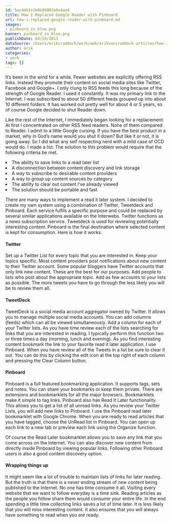 ```yaml
---
id: 5ac44b1e1b0b90003a6e4ae4
title: How I Replaced Google Reader with Pinboard
url: how-i-replaced-google-reader-with-pinboard.md
images:
- pinboard_in_blue.png
banner: pinboard_in_blue.png
publishDate: 04/19/2013
dataSource: /Users/erikcraddock/work/web/erikvancraddock-articles/how-i-replaced-google-reader-with-pinboard/how-i-replaced-google-reader-with-pinboard.md
author: erik
categories:
- work
tags: []
---
```

It’s been in the wind for a while. Fewer websites are explicitly offering RSS links. Instead they promote their content on social media sites like Twitter, Facebook and Google+. I only clung to RSS feeds this long because of the strength of Google Reader. I used it constantly. It was my primary link to the Internet. I was subscribed to about 50 different feeds grouped up into about 10 different folders. It has worked out pretty well for about 4 or 5 years, so of course Google decided to shut Reader down.


Like the rest of the Internet, I immediately began looking for a replacement. At first I concentrated on other RSS feed readers. None of them compared to Reader. I admit to a little Google cursing. If you have the best product in a market, why in God’s name would you shut it down? But like it or not, it is going away. So I did what any self respecting nerd with a mild case of OCD would do. I made a list. The solution to this problem would require that the following criteria be met.

<li dir="ltr">
  The ability to save links to a read later list
</li>
<li dir="ltr">
  A disconnection between content discovery and link storage
</li>
<li dir="ltr">
  A way to subscribe to desirable content providers
</li>
<li dir="ltr">
  A way to group up content sources by category
</li>
<li dir="ltr">
  The ability to clear out content I’ve already viewed
</li>
<li dir="ltr">
  The solution should be portable and fast
</li>

<p dir="ltr">
  There are many ways to implement a read it later system. I decided to create my own system using a combination of Twitter, Tweetdeck and Pinboard. Each service fulfils a specific purpose and could be replaced by several similar applications available on the Interwebs. Twitter functions as a news subscription service. Tweetdeck is used for reviewing potentially interesting content. Pinboard is the final destination where selected content is kept for consumption. Here is how it works.
</p>

<h4 dir="ltr">
  Twitter
</h4>

<p dir="ltr">
  Set up a Twitter List for every topic that you are interested in. Keep your topics specific. Most content providers post notifications about new content to their Twitter account. Some popular bloggers have Twitter accounts that only link new content. These are the best for our purposes. Add people to lists who post about the appropriate topic. Add as few accounts to your lists as possible. The more tweets you have to go through the less likely you will be to review them all.
</p>

<h4 dir="ltr">
  TweetDeck
</h4>

<p dir="ltr">
  TweetDeck is a social media account aggregator owned by Twitter. It allows you to manage multiple social media accounts. You can add columns (feeds) which can all be viewed simultaneously. Add a column for each of your Twitter lists. As you have time review each of the lists searching for links that you are interested in reading. I typically perform this function two or three times a day (morning, lunch and evening). As you find interesting content bookmark the link to your favorite read it later application. I use Pinboard. When you have review all of the Tweets in a list be sure to clear it out. You can do this by clicking the edit icon at the top right of each column and pressing the Clear Column button.
</p>

<h4 dir="ltr">
  Pinboard
</h4>

<p dir="ltr">
  Pinboard is a full featured bookmarking application. It supports tags, sets and notes. You can share your bookmarks or keep them private. There are extensions and bookmarklets for all the major browsers. Bookmarklets make it simple to tag links. Pinboard also has Read It Later functionality. This allows you to get a list of all unread links. As you review your Twitter Lists, you will add new links to Pinboard. I use the Pinboard read later bookmarklet with Google Chrome. When you are ready to read articles that you have tagged, choose the UnRead list in Pinboard. You can open up each link to a new tab or preview each link using the Organize function.
</p>

Of course the Read Later bookmarklet allows you to save any link that you come across on the Internet. You can also discover new content from directly inside Pinboard by viewing popular links. Following other Pinboard users is also a good content discovery option.

<h4 dir="ltr">
  Wrapping things up
</h4>

<p dir="ltr">
  It might seem like a lot of trouble to maintain lists of links for later reading. But the truth is that there is a never ending stream of new content being published to the Internet. No one has time consume it all. Visiting every website that we want to follow everyday is a time sink. Reading articles as the people you follow share them would consume your entire life. In the end spending a little time collecting links saves a lot of time later. It is less likely that you will miss interesting content. It also ensures that you will always have something to read when you are ready.
</p>

&nbsp;

&nbsp;